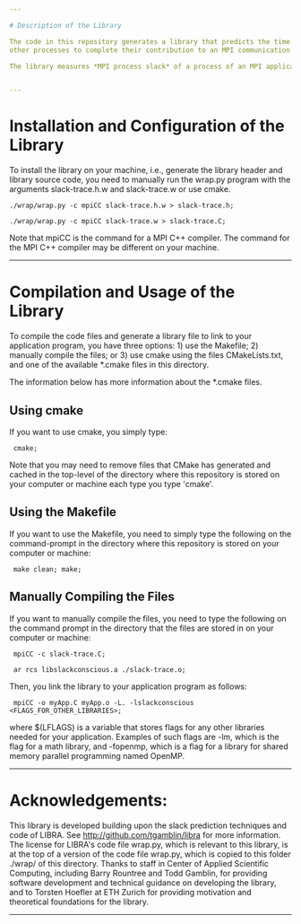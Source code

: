 ```yaml
---

# Description of the Library

The code in this repository generates a library that predicts the time that a process of an MPI program spends waiting for 
other processes to complete their contribution to an MPI communication function during application execution.

The library measures *MPI process slack* of a process of an MPI application running on a supercomputer. The term *MPI process slack* refers to the time that an MPI process spends waiting on other MPI processes to contribute their portion of messages to an interprocess communication function in MPI application run on a supercomputer.


---
```


# Installation and Configuration of the Library

To install the library on your machine, i.e., generate the library header and library source code, you need to manually run the wrap.py program with the arguments slack-trace.h.w and slack-trace.w or use cmake. 

    ./wrap/wrap.py -c mpiCC slack-trace.h.w > slack-trace.h;
    
    ./wrap/wrap.py -c mpiCC slack-trace.w > slack-trace.C; 


Note that mpiCC is the command for a MPI C++ compiler. The command for the MPI C++ compiler may be different on your machine.

---

# Compilation and Usage of the Library

To compile the code files and generate a library file to link to your application program, you have three options: 1) use the Makefile; 2) manually compile the files; or 3) use cmake using the files CMakeLists.txt, and one of the available \*.cmake files in this directory. 

The information below has more information about the \*.cmake files.


## Using cmake

If you want to use cmake, you simply type: 

     cmake; 
 
 
Note that you may need to remove files that CMake has generated and cached in the top-level of the directory where this repository is stored on your computer or machine each type you type 'cmake'.

## Using the Makefile

If you want to use the Makefile, you need to simply type the following on the command-prompt in the directory where this repository is stored on your computer or machine:

     make clean; make;


## Manually Compiling the Files

If you want to manually compile the files, you need to type the following on the command prompt in the directory that the files are stored in on your computer or machine:                                 
          
     mpiCC -c slack-trace.C;
     
     ar rcs libslackconscious.a ./slack-trace.o;    


Then, you link the library to your application program as follows: 


     mpiCC -o myApp.C myApp.o -L. -lslackconscious <FLAGS_FOR_OTHER_LIBRARIES>;
     

where $(LFLAGS) is a variable that stores flags for any other libraries needed for your application. Examples of 
such flags are -lm, which is the flag for a math library, and -fopenmp, which is a flag for a library for shared memory parallel programming named OpenMP. 


---

# Acknowledgements: 

This library is developed building upon the slack prediction techniques and code of LIBRA. See http://github.com/tgamblin/libra for more information. The license for LIBRA's code file wrap.py, which is relevant to this library, is at the top of a version of the code file wrap.py, which is copied to this folder ./wrap/ of this directory. Thanks to staff in Center of Applied Scientific Computing, including Barry Rountree and Todd Gamblin, for providing software development and technical guidance on developing the library, and to Torsten Hoefler at ETH Zurich for providing motivation and theoretical foundations for the library.

---
